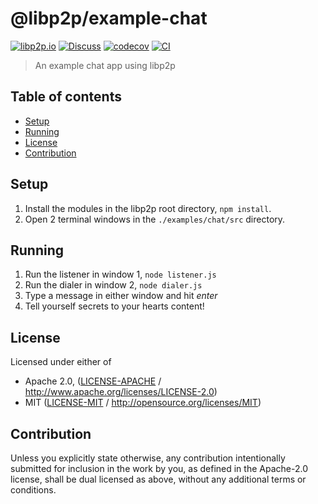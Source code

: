 # @libp2p/example-chat <!-- omit in toc -->

[![libp2p.io](https://img.shields.io/badge/project-libp2p-yellow.svg?style=flat-square)](http://libp2p.io/)
[![Discuss](https://img.shields.io/discourse/https/discuss.libp2p.io/posts.svg?style=flat-square)](https://discuss.libp2p.io)
[![codecov](https://img.shields.io/codecov/c/github/libp2p/js-libp2p.svg?style=flat-square)](https://codecov.io/gh/libp2p/js-libp2p)
[![CI](https://img.shields.io/github/actions/workflow/status/libp2p/js-libp2p/main.yml?branch=master\&style=flat-square)](https://github.com/libp2p/js-libp2p/actions/workflows/main.yml?query=branch%3Amaster)

> An example chat app using libp2p

## Table of contents <!-- omit in toc -->

- [Setup](#setup)
- [Running](#running)
- [License](#license)
- [Contribution](#contribution)

## Setup

1. Install the modules in the libp2p root directory, `npm install`.
2. Open 2 terminal windows in the `./examples/chat/src` directory.

## Running

1. Run the listener in window 1, `node listener.js`
2. Run the dialer in window 2, `node dialer.js`
3. Type a message in either window and hit *enter*
4. Tell yourself secrets to your hearts content!

## License

Licensed under either of

- Apache 2.0, ([LICENSE-APACHE](LICENSE-APACHE) / <http://www.apache.org/licenses/LICENSE-2.0>)
- MIT ([LICENSE-MIT](LICENSE-MIT) / <http://opensource.org/licenses/MIT>)

## Contribution

Unless you explicitly state otherwise, any contribution intentionally submitted for inclusion in the work by you, as defined in the Apache-2.0 license, shall be dual licensed as above, without any additional terms or conditions.
